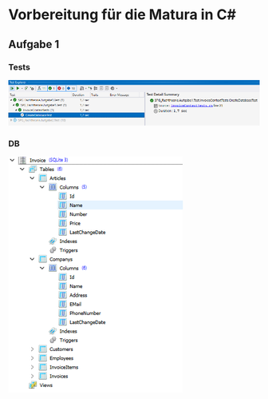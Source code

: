 # Vorbereitung für die Matura in C#
## Aufgabe 1
### Tests
![A1-tests](screenshots/A1-tests.png)

### DB
![A1-db](screenshots/A1-db.png)